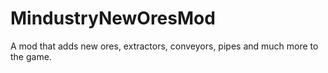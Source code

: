 # MindustryNewOresMod

A mod that adds new ores, extractors, conveyors, pipes and much more to the game.
